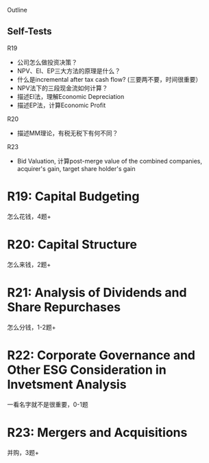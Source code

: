 Outline

## Self-Tests

R19
- 公司怎么做投资决策？
- NPV、EI、EP三大方法的原理是什么？
- 什么是incremental after tax cash flow? (三要两不要，时间很重要）
- NPV法下的三段现金流如何计算？
- 描述EI法，理解Economic Depreciation
- 描述EP法，计算Economic Profit

R20
- 描述MM理论，有税无税下有何不同？

R23
- Bid Valuation, 计算post-merge value of the combined companies, acquirer's gain, target share holder's gain


# R19: Capital Budgeting 
怎么花钱，4题+

# R20: Capital Structure 
怎么来钱，2题+

# R21: Analysis of Dividends and Share Repurchases
怎么分钱，1-2题+

# R22: Corporate Governance and Other ESG Consideration in Invetsment Analysis
一看名字就不是很重要，0-1题

# R23: Mergers and Acquisitions
并购，3题+
